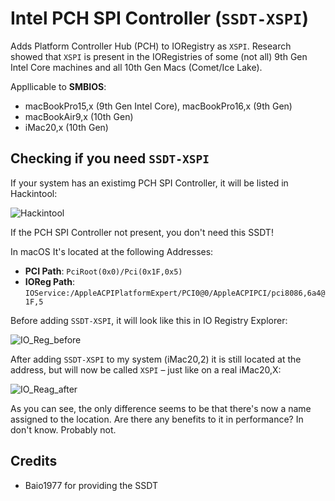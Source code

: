 # Intel PCH SPI Controller (`SSDT-XSPI`)
Adds Platform Controller Hub (PCH) to IORegistry as `XSPI`. Research showed that `XSPI` is present in the IORegistries of some (not all) 9th Gen Intel Core machines and all 10th Gen Macs (Comet/Ice Lake).

Appllicable to **SMBIOS**:

- macBookPro15,x (9th Gen Intel Core), macBookPro16,x (9th Gen)
- macBookAir9,x (10th Gen)
- iMac20,x (10th Gen)

## Checking if you need `SSDT-XSPI` 
If your system has an existimg PCH SPI Controller, it will be listed in Hackintool:

![Hackintool](https://user-images.githubusercontent.com/76865553/166139767-1a21a57b-9ea8-419d-82e6-5d1fabdefed5.png)

If the PCH SPI Controller not present, you don't need this SSDT!

In macOS It's located at the following Addresses:

- **PCI Path**: `PciRoot(0x0)/Pci(0x1F,0x5)`
- **IOReg Path**: `IOService:/AppleACPIPlatformExpert/PCI0@0/AppleACPIPCI/pci8086,6a4@1F,5` 

Before adding `SSDT-XSPI`, it will look like this in IO Registry Explorer:

![IO_Reg_before](https://user-images.githubusercontent.com/76865553/166139773-b954babc-d26f-42bb-8c1c-1ba5dab1359d.png)

After adding `SSDT-XSPI` to my system (iMac20,2) it is still located at the address, but will now be called `XSPI` – just like on a real iMac20,X: 

![IO_Reag_after](https://user-images.githubusercontent.com/76865553/166139780-554d5c20-6d92-4003-87fb-3bcc609b6128.png)

As you can see, the only difference seems to be that there's now a name assigned to the location.  Are there any benefits to it in performance? In don't know. Probably not.

## Credits
- Baio1977 for providing the SSDT
